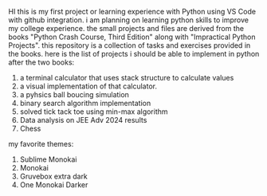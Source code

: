 HI this is my first project or learning experience with Python using VS Code with github integration.
i am planning on learning python skills to improve my college experience.
the small projects and files are derived from the books "Python Crash Course, Third Edition" along with "Impractical Python Projects".
this repository is a collection of tasks and exercises provided in the books.
here is the list of projects i should be able to implement in python after the two books:

1. a terminal calculator that uses stack structure to calculate values
2. a visual implementation of that calculator.
3. a pyhsics ball boucing simulation 
4. binary search algorithm implementation
5. solved tick tack toe using min-max algorithm 
6. Data analysis on JEE Adv 2024 results
7. Chess 

my favorite themes:
1. Sublime Monokai
2. Monokai
3. Gruvebox extra dark 
4. One Monokai Darker
